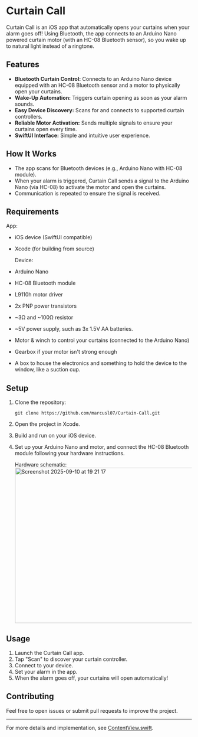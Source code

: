 # Curtain Call

Curtain Call is an iOS app that automatically opens your curtains when your alarm goes off! Using Bluetooth, the app connects to an Arduino Nano powered curtain motor (with an HC-08 Bluetooth sensor), so you wake up to natural light instead of a ringtone.

## Features

- **Bluetooth Curtain Control:** Connects to an Arduino Nano device equipped with an HC-08 Bluetooth sensor and a motor to physically open your curtains.
- **Wake-Up Automation:** Triggers curtain opening as soon as your alarm sounds.
- **Easy Device Discovery:** Scans for and connects to supported curtain controllers.
- **Reliable Motor Activation:** Sends multiple signals to ensure your curtains open every time.
- **SwiftUI Interface:** Simple and intuitive user experience.

## How It Works

- The app scans for Bluetooth devices (e.g., Arduino Nano with HC-08 module).
- When your alarm is triggered, Curtain Call sends a signal to the Arduino Nano (via HC-08) to activate the motor and open the curtains.
- Communication is repeated to ensure the signal is received.

## Requirements
   App:
- iOS device (SwiftUI compatible)
- Xcode (for building from source)
  
   Device:
- Arduino Nano
- HC-08 Bluetooth module
- L9110h motor driver
- 2x PNP power transistors
- ~3Ω and ~100Ω resistor
- ~5V power supply, such as 3x 1.5V AA batteries.
- Motor & winch to control your curtains (connected to the Arduino Nano)
- Gearbox if your motor isn't strong enough
- A box to house the electronics and something to hold the device to the window, like a suction cup.

## Setup

1. Clone the repository:
   ```
   git clone https://github.com/marcusl07/Curtain-Call.git
   ```
2. Open the project in Xcode.
3. Build and run on your iOS device.
4. Set up your Arduino Nano and motor, and connect the HC-08 Bluetooth module following your hardware instructions.

   Hardware schematic:
   <img width="590" height="421" alt="Screenshot 2025-09-10 at 19 21 17" src="https://github.com/user-attachments/assets/3a26d2e3-1b49-48e2-b7b1-b213584c0a56" />


## Usage

1. Launch the Curtain Call app.
2. Tap "Scan" to discover your curtain controller.
3. Connect to your device.
4. Set your alarm in the app.
5. When the alarm goes off, your curtains will open automatically!

## Contributing

Feel free to open issues or submit pull requests to improve the project.

---

For more details and implementation, see [ContentView.swift](https://github.com/marcusl07/Curtain-Call/blob/main/Curtain%20Call/Curtain%20Call/ContentView.swift).
